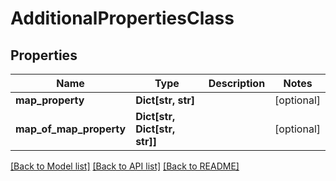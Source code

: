 # AdditionalPropertiesClass


## Properties
Name | Type | Description | Notes
------------ | ------------- | ------------- | -------------
**map_property** | **Dict[str, str]** |  | [optional] 
**map_of_map_property** | **Dict[str, Dict[str, str]]** |  | [optional] 

[[Back to Model list]](../README.md#documentation-for-models) [[Back to API list]](../README.md#documentation-for-api-endpoints) [[Back to README]](../README.md)


